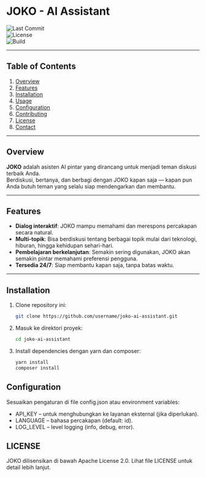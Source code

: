 # JOKO - AI Assistant

![Last Commit](https://img.shields.io/github/last-commit/username/joko-ai-assistant?style=flat-square)  
![License](https://img.shields.io/github/license/username/joko-ai-assistant?style=flat-square)  
![Build](https://img.shields.io/github/actions/workflow/status/username/joko-ai-assistant/build.yml?style=flat-square)  

---

## Table of Contents
1. [Overview](#overview)  
2. [Features](#features)  
3. [Installation](#installation)  
4. [Usage](#usage)  
5. [Configuration](#configuration)  
6. [Contributing](#contributing)  
7. [License](#license)  
8. [Contact](#contact)  

---

## Overview

**JOKO** adalah asisten AI pintar yang dirancang untuk menjadi teman diskusi terbaik Anda.  
Berdiskusi, bertanya, dan berbagi dengan JOKO kapan saja — kapan pun Anda butuh teman yang selalu siap mendengarkan dan membantu.

---

## Features

- **Dialog interaktif**: JOKO mampu memahami dan merespons percakapan secara natural.  
- **Multi-topik**: Bisa berdiskusi tentang berbagai topik mulai dari teknologi, hiburan, hingga kehidupan sehari-hari.  
- **Pembelajaran berkelanjutan**: Semakin sering digunakan, JOKO akan semakin pintar memahami preferensi pengguna.  
- **Tersedia 24/7**: Siap membantu kapan saja, tanpa batas waktu.  

---

## Installation

1. Clone repository ini:  
   ```bash
   git clone https://github.com/username/joko-ai-assistant.git
2. Masuk ke direktori proyek:
   ```bash
   cd joko-ai-assistant
3. Install dependencies dengan yarn dan composer:
   ```bash
   yarn install
   composer install

## Configuration
Sesuaikan pengaturan di file config.json atau environment variables:

- API_KEY – untuk menghubungkan ke layanan eksternal (jika diperlukan).
- LANGUAGE – bahasa percakapan (default: id).
- LOG_LEVEL – level logging (info, debug, error).

## LICENSE
JOKO dilisensikan di bawah Apache License 2.0.
Lihat file LICENSE untuk detail lebih lanjut.
